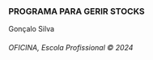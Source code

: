 <h3>PROGRAMA PARA GERIR STOCKS</h3>
<p>Gonçalo Silva</p>
<h6>OFICINA, Escola Profissional &copy; 2024</h6>
